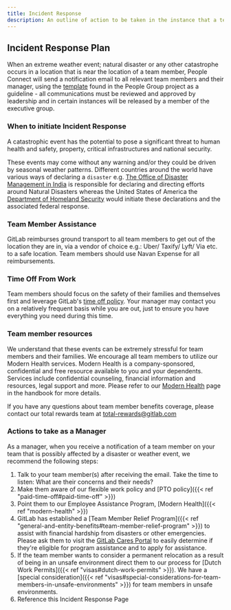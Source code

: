 ```yaml
---
title: Incident Response
description: An outline of action to be taken in the instance that a team member or group of team members is impacted by an extreme weather event; natural disaster or any other catastrophe.
---
```


## Incident Response Plan

When an extreme weather event; natural disaster or any other catastrophe occurs in a location that is near the location of a team member, People Connect will send a notification email to all relevant team members and their manager, using the [template](https://gitlab.com/gitlab-com/people-group/General/-/blob/master/.gitlab/email_templates/natural_disaster_notification.md) found in the People Group project as a guideline - all communications must be reviewed and approved by leadership and in certain instances will be released by a member of the executive group.

### When to initiate Incident Response

A catastrophic event has the potential to pose a significant threat to human health and safety, property, critical infrastructures and national security.

These events may come without any warning and/or they could be driven by seasonal weather patterns. Different countries around the world have various ways of declaring a `disaster` e.g. [The Office of Disaster Management in India](https://ndma.gov.in) is responsible for declaring and directing efforts around Natural Disasters whereas the United States of America the [Department of Homeland Security](https://www.dhs.gov/natural-disasters) would initiate these declarations and the associated federal response.

### Team Member Assistance

GitLab reimburses ground transport to all team members to get out of the location they are in, via a vendor of choice e.g.: Uber/ Taxify/ Lyft/ Via etc. to a safe location.  Team members should use Navan Expense for all reimbursements.

### Time Off From Work

Team members should focus on the safety of their families and themselves first and leverage GitLab's [time off policy](/handbook/people-group/paid-time-off/). Your manager may contact you on a relatively frequent basis while you are out, just to ensure you have everything you need during this time.

### Team member resources

We understand that these events can be extremely stressful for team members and their families. We encourage all team members to utilize our Modern Health services. Modern Health is a company-sponsored, confidential and free resource available to you and your dependents. Services include confidential counseling, financial information and resources, legal support and more. Please refer to our [Modern Health](/handbook/total-rewards/benefits/modern-health/) page in the handbook for more details.

If you have any questions about team member benefits coverage, please contact our total rewards team at total-rewards@gitlab.com

### Actions to take as a Manager

As a manager, when you receive a notification of a team member on your team that is possibly affected by a disaster or weather event, we recommend the following steps:
1. Talk to your team member(s) after receiving the email. Take the time to listen: What are their concerns and their needs?
1. Make them aware of our flexible work policy and [PTO policy]({{< ref "paid-time-off#paid-time-off" >}})
1. Point them to our Employee Assistance Program, [Modern Health]({{< ref "modern-health" >}})
1. GitLab has established a [Team Member Relief Program]({{< ref "general-and-entity-benefits#team-member-relief-program" >}}) to assist with financial hardship from disasters or other emergencies. Please ask them to visit the [GitLab Cares Portal](http://gitlab.e4erelief.org/) to easily determine if they're eligible for program assistance and to apply for assistance.
1. If the team member wants to consider a permanent relocation as a result of being in an unsafe environment direct them to our process for [Dutch Work Permits]({{< ref "visas#dutch-work-permits" >}}). We have a [special consideration]({{< ref "visas#special-considerations-for-team-members-in-unsafe-environments" >}}) for team members in unsafe environments.
1. Reference this Incident Response Page

